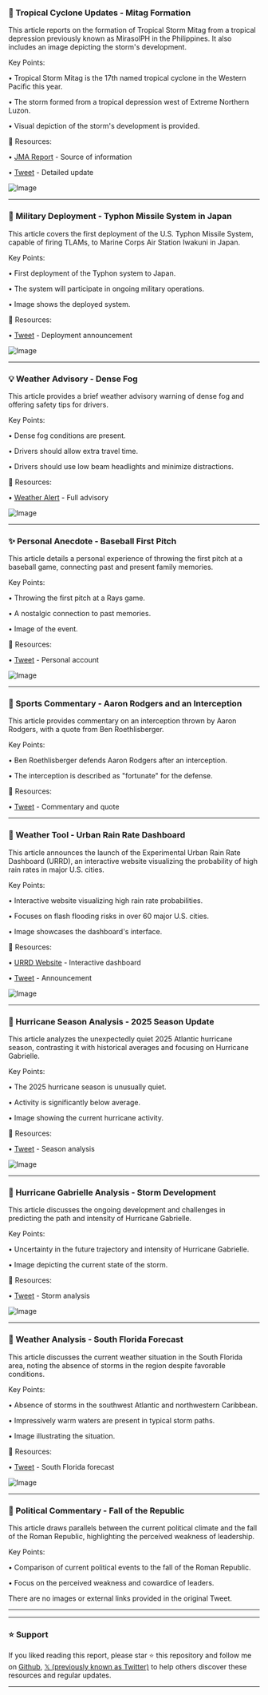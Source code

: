 ### 🤖 Tropical Cyclone Updates - Mitag Formation

This article reports on the formation of Tropical Storm Mitag from a tropical depression previously known as MirasolPH in the Philippines.  It also includes an image depicting the storm's development.


Key Points:

• Tropical Storm Mitag is the 17th named tropical cyclone in the Western Pacific this year.


• The storm formed from a tropical depression west of Extreme Northern Luzon.


• Visual depiction of the storm's development is provided.



🔗 Resources:

• [JMA Report](https://x.com/matteyowwwwww) -  Source of information

• [Tweet](https://x.com/matteyowwwwww/status/1968575903367315906) - Detailed update

![Image](https://pbs.twimg.com/amplify_video_thumb/1968575848438726656/img/OARN7RxL4fu-SU_I.jpg)


---

### 🤖 Military Deployment - Typhon Missile System in Japan

This article covers the first deployment of the U.S. Typhon Missile System, capable of firing TLAMs, to Marine Corps Air Station Iwakuni in Japan.


Key Points:

• First deployment of the Typhon system to Japan.


• The system will participate in ongoing military operations.


• Image shows the deployed system.



🔗 Resources:

• [Tweet](https://x.com/TaiwanMonitor/status/1968447737394766273) -  Deployment announcement

![Image](https://pbs.twimg.com/media/G1FUyM5WQAEbmwK?format=jpg&name=small)


---

### 💡 Weather Advisory - Dense Fog

This article provides a brief weather advisory warning of dense fog and offering safety tips for drivers.


Key Points:

• Dense fog conditions are present.


• Drivers should allow extra travel time.


• Drivers should use low beam headlights and minimize distractions.



🔗 Resources:

• [Weather Alert](https://x.com/LeoHirsbrunner/status/1968570001222189450) -  Full advisory

![Image](https://pbs.twimg.com/ext_tw_video_thumb/1968569970532511744/pu/img/LESeGTVjuSl3M2VG.jpg)


---

### ✨ Personal Anecdote - Baseball First Pitch

This article details a personal experience of throwing the first pitch at a baseball game, connecting past and present family memories.


Key Points:

• Throwing the first pitch at a Rays game.


•  A nostalgic connection to past memories.


•  Image of the event.



🔗 Resources:

• [Tweet](https://x.com/tropicalupdate/status/1968489624512135202) -  Personal account

![Image](https://pbs.twimg.com/media/G1F5lHGWcAAHj2K?format=jpg&name=small)


---

### 🤖 Sports Commentary - Aaron Rodgers and an Interception

This article provides commentary on an interception thrown by Aaron Rodgers, with a quote from Ben Roethlisberger.


Key Points:

•  Ben Roethlisberger defends Aaron Rodgers after an interception.


•  The interception is described as "fortunate" for the defense.



🔗 Resources:

• [Tweet](https://x.com/Steelersdepot/status/1968273351107047432) - Commentary and quote

---

### 🚀 Weather Tool - Urban Rain Rate Dashboard

This article announces the launch of the Experimental Urban Rain Rate Dashboard (URRD), an interactive website visualizing the probability of high rain rates in major U.S. cities.


Key Points:

• Interactive website visualizing high rain rate probabilities.


• Focuses on flash flooding risks in over 60 major U.S. cities.


•  Image showcases the dashboard's interface.



🔗 Resources:

• [URRD Website](wpc.ncep.noaa.gov/urrd/) - Interactive dashboard

• [Tweet](https://x.com/NWSWPC/status/1968344467754439087) - Announcement

![Image](https://pbs.twimg.com/media/G1D1-hGWkAAa19r?format=jpg&name=small)


---

### 🤖 Hurricane Season Analysis - 2025 Season Update

This article analyzes the unexpectedly quiet 2025 Atlantic hurricane season, contrasting it with historical averages and focusing on Hurricane Gabrielle.


Key Points:

•  The 2025 hurricane season is unusually quiet.


•  Activity is significantly below average.


• Image showing the current hurricane activity.



🔗 Resources:

• [Tweet](https://x.com/WeatherProf/status/1968481139934314687) - Season analysis

![Image](https://pbs.twimg.com/media/G1Fy-Z4XEAAj3Yq?format=jpg&name=small)


---

### 🤖 Hurricane Gabrielle Analysis - Storm Development

This article discusses the ongoing development and challenges in predicting the path and intensity of Hurricane Gabrielle.


Key Points:

• Uncertainty in the future trajectory and intensity of Hurricane Gabrielle.


• Image depicting the current state of the storm.



🔗 Resources:

• [Tweet](https://x.com/BobbiStorm/status/1968462042982986128) - Storm analysis

![Image](https://pbs.twimg.com/media/G1FhZrEXAAEiS2H?format=png&name=small)


---

### 🤖 Weather Analysis - South Florida Forecast

This article discusses the current weather situation in the South Florida area, noting the absence of storms in the region despite favorable conditions.


Key Points:

• Absence of storms in the southwest Atlantic and northwestern Caribbean.


•  Impressively warm waters are present in typical storm paths.


• Image illustrating the situation.



🔗 Resources:

• [Tweet](https://x.com/MichaelRLowry/status/1968443404200611853) - South Florida forecast

![Image](https://pbs.twimg.com/media/G1FQ185XwAAaQaS?format=jpg&name=small)


---

### 🤖 Political Commentary - Fall of the Republic

This article draws parallels between the current political climate and the fall of the Roman Republic, highlighting the perceived weakness of leadership.


Key Points:

•  Comparison of current political events to the fall of the Roman Republic.


•  Focus on the perceived weakness and cowardice of leaders.


There are no images or external links provided in the original Tweet.


---


---

### ⭐️ Support

If you liked reading this report, please star ⭐️ this repository and follow me on [Github](https://github.com/Drix10), [𝕏 (previously known as Twitter)](https://x.com/DRIX_10_) to help others discover these resources and regular updates.

---